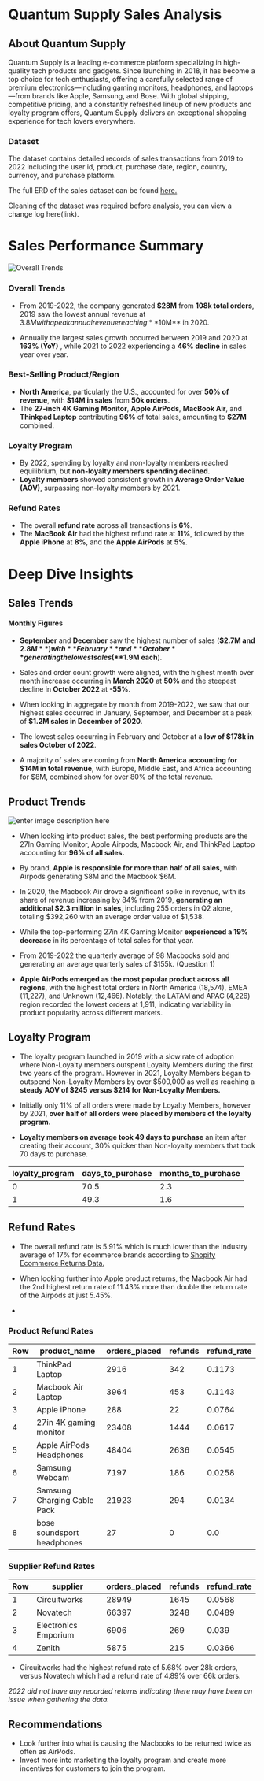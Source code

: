 
# Quantum Supply Sales Analysis

## About Quantum Supply

Quantum Supply is a leading e-commerce platform specializing in high-quality tech products and gadgets. Since launching in 2018, it has become a top choice for tech enthusiasts, offering a carefully selected range of premium electronics—including gaming monitors, headphones, and laptops—from brands like Apple, Samsung, and Bose. With global shipping, competitive pricing, and a constantly refreshed lineup of new products and loyalty program offers, Quantum Supply delivers an exceptional shopping experience for tech lovers everywhere.

### Dataset
The dataset contains detailed records of sales transactions from 2019 to 2022 including the user id, product, purchase date, region, country, currency, and purchase platform. 

The full ERD of the sales dataset can be found [here.](https://github.com/user-attachments/assets/5f9ee2a7-9383-4618-80ba-45ff34bc1bb1)

Cleaning of the dataset was required before analysis, you can view a change log here(link). 

# Sales Performance Summary
![Overall Trends](https://i.imgur.com/iTUMC6J.png)

### Overall Trends
- From 2019-2022, the company generated **$28M** from **108k total orders**, 2019 saw the lowest annual revenue at $3.8M with a peak annual revenue reaching **$10M** in 2020.

- Annually the largest sales growth occurred between 2019 and 2020 at **163% (YoY)** , while 2021 to 2022 experiencing a **46% decline** in sales year over year.

### Best-Selling Product/Region
- **North America**, particularly the U.S., accounted for over **50% of revenue**, with **$14M in sales** from **50k orders**.
- The **27-inch 4K Gaming Monitor**, **Apple AirPods**, **MacBook Air**, and **Thinkpad Laptop** contributing **96%** of total sales, amounting to **$27M** combined.

### Loyalty Program
- By 2022, spending by loyalty and non-loyalty members reached equilibrium, but **non-loyalty members spending declined**.
- **Loyalty members** showed consistent growth in **Average Order Value (AOV)**, surpassing non-loyalty members by 2021.

### Refund Rates
- The overall **refund rate** across all transactions is **6%**.
- The **MacBook Air** had the highest refund rate at **11%**, followed by the **Apple iPhone** at **8%**, and the **Apple AirPods** at **5%**.


# Deep Dive Insights

## Sales Trends

#### Monthly Figures
- **September** and **December** saw the highest number of sales (**$2.7M and $2.8M**) with **February** and **October** generating the lowest sales (**$1.9M each**). 

- Sales and order count growth were aligned, with the highest month over month increase occurring in **March 2020** at **50%** and the steepest decline in **October 2022** at **-55%**. 
 
 - When looking in aggregate by month from 2019-2022, we saw that our
   highest sales occurred in January, September, and December at a peak
   of **$1.2M sales in December of 2020**.  
  
  - The lowest sales occurring in February and October at a
   **low of $178k in sales October of 2022**. 
 
 - A majority of sales are coming from **North America accounting for $14M
   in total revenue**, with Europe, Middle East, and Africa accounting for
   $8M, combined show for over 80% of the total revenue.

## Product Trends

![enter image description here](https://i.imgur.com/0cnXp91.png)

- When looking into product sales, the best performing products are the 27In Gaming Monitor, Apple Airpods, Macbook Air, and ThinkPad Laptop accounting for **96% of all sales.** 

- By brand, **Apple is responsible for more than half of all sales**, with Airpods generating $8M and the Macbook $6M. 
- In 2020, the Macbook Air drove a significant spike in revenue, with its share of revenue increasing by 84% from 2019, **generating an additional $2.3 million in sales**, including 255 orders in Q2 alone, totaling $392,260 with an average order value of $1,538.
-  While the top-performing 27in 4K Gaming Monitor **experienced a 19% decrease** in its percentage of total sales for that year.
- From 2019-2022 the quarterly average of 98 Macbooks sold and generating an average quarterly sales of $155k. (Question 1)
- **Apple AirPods emerged as the most popular product across all regions**, with the highest total orders in North America (18,574), EMEA (11,227), and Unknown (12,466). Notably, the LATAM  and APAC (4,226) region recorded the lowest orders at 1,911, indicating variability in product popularity across different markets.

## Loyalty Program
- The loyalty program launched in 2019 with a slow rate of adoption where Non-Loyalty members outspent Loyalty Members during the first two years of the program. However in 2021, Loyalty Members began to outspend Non-Loyalty Members by over $500,000 as well as reaching a **steady AOV of $245 versus $214 for Non-Loyalty Members.**

- Initially only 11% of all orders were made by Loyalty Members, however by 2021, **over half of all orders were placed by members of the loyalty program.**
- **Loyalty members on average took 49 days to purchase** an item after creating their account, 30% quicker than Non-loyalty members that took 70 days to purchase. 

| loyalty_program | days_to_purchase | months_to_purchase |
|-----------------|------------------|--------------------|
| 0               | 70.5             | 2.3                |
| 1               | 49.3             | 1.6                |

## Refund Rates
- The overall refund rate is 5.91% which is much lower than the industry average of 17% for ecommerce brands according to [Shopify Ecommerce Returns Data.](https://www.shopify.com/enterprise/blog/ecommerce-returns "Shopify Return Data")

- When looking further into Apple product returns, the Macbook Air had the 2nd highest return rate of 11.43% more than double the return rate of the Airpods at just 5.45%.
- 
### Product Refund Rates
| Row |  product_name               |  orders_placed  |  refunds  |  refund_rate  |
|-----|-----------------------------|-----------------|-----------|---------------|
|   1 | ThinkPad Laptop             |            2916 |       342 |        0.1173 |
|   2 | Macbook Air Laptop          |            3964 |       453 |        0.1143 |
|   3 | Apple iPhone                |             288 |        22 |        0.0764 |
|   4 | 27in 4K gaming monitor      |           23408 |      1444 |        0.0617 |
|   5 | Apple AirPods Headphones    |           48404 |      2636 |        0.0545 |
|   6 | Samsung Webcam              |            7197 |       186 |        0.0258 |
|   7 | Samsung Charging Cable Pack |           21923 |       294 |        0.0134 |
|   8 | bose soundsport headphones  |              27 |         0 |           0.0 |


### Supplier Refund Rates
| Row |  supplier            |  orders_placed  |  refunds  |  refund_rate  |
|-----|----------------------|-----------------|-----------|---------------|
|   1 | Circuitworks         |           28949 |      1645 |        0.0568 |
|   2 | Novatech             |           66397 |      3248 |        0.0489 |
|   3 | Electronics Emporium |            6906 |       269 |         0.039 |
|   4 | Zenith               |            5875 |       215 |        0.0366 |

- Circuitworks had the highest refund rate of 5.68% over 28k orders, versus Novatech which had a refund rate of 4.89% over 66k orders.

*2022 did not have any recorded returns indicating there may have been an issue when gathering the data.*

## Recommendations
- Look further into what is causing the Macbooks to be returned twice as often as AirPods. 
- Invest more into marketing the loyalty program and create more incentives for customers to join the program.

